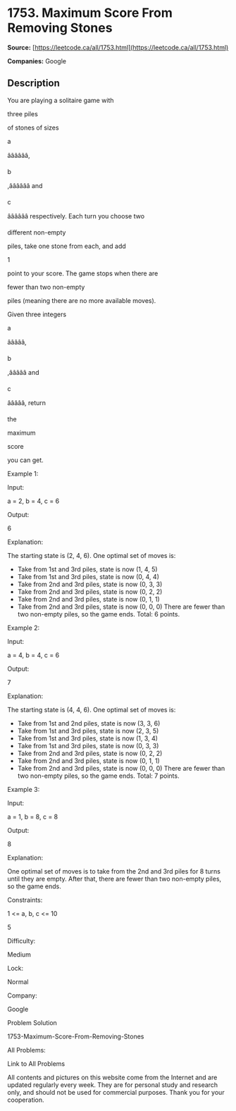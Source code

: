 # 1753. Maximum Score From Removing Stones

**Source:** [https://leetcode.ca/all/1753.html](https://leetcode.ca/all/1753.html)

**Companies:** Google

## Description

You are playing a solitaire game with

three piles

of stones of sizes

a

ââââââ,

b

,ââââââ and

c

ââââââ respectively. Each turn you choose two

different non-empty

piles, take one stone from each, and add

1

point to your score. The game stops when there are

fewer than two non-empty

piles (meaning there are no more available moves).

Given three integers

a

âââââ,

b

,âââââ and

c

âââââ, return

the

maximum

score

you can get.

Example 1:

Input:

a = 2, b = 4, c = 6

Output:

6

Explanation:

The starting state is (2, 4, 6). One optimal set of moves is:
- Take from 1st and 3rd piles, state is now (1, 4, 5)
- Take from 1st and 3rd piles, state is now (0, 4, 4)
- Take from 2nd and 3rd piles, state is now (0, 3, 3)
- Take from 2nd and 3rd piles, state is now (0, 2, 2)
- Take from 2nd and 3rd piles, state is now (0, 1, 1)
- Take from 2nd and 3rd piles, state is now (0, 0, 0)
There are fewer than two non-empty piles, so the game ends. Total: 6 points.

Example 2:

Input:

a = 4, b = 4, c = 6

Output:

7

Explanation:

The starting state is (4, 4, 6). One optimal set of moves is:
- Take from 1st and 2nd piles, state is now (3, 3, 6)
- Take from 1st and 3rd piles, state is now (2, 3, 5)
- Take from 1st and 3rd piles, state is now (1, 3, 4)
- Take from 1st and 3rd piles, state is now (0, 3, 3)
- Take from 2nd and 3rd piles, state is now (0, 2, 2)
- Take from 2nd and 3rd piles, state is now (0, 1, 1)
- Take from 2nd and 3rd piles, state is now (0, 0, 0)
There are fewer than two non-empty piles, so the game ends. Total: 7 points.

Example 3:

Input:

a = 1, b = 8, c = 8

Output:

8

Explanation:

One optimal set of moves is to take from the 2nd and 3rd piles for 8 turns until they are empty.
After that, there are fewer than two non-empty piles, so the game ends.

Constraints:

1 <= a, b, c <= 10

5

Difficulty:

Medium

Lock:

Normal

Company:

Google

Problem Solution

1753-Maximum-Score-From-Removing-Stones

All Problems:

Link to All Problems

All contents and pictures on this website come from the Internet and are updated regularly every week. They are for personal study and research only, and should not be used for commercial purposes. Thank you for your cooperation.

